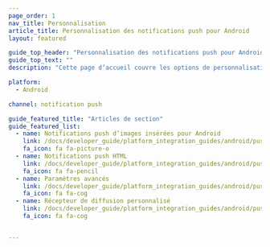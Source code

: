 ```yaml
---
page_order: 1
nav_title: Personnalisation
article_title: Personnalisation des notifications push pour Android
layout: featured

guide_top_header: "Personnalisation des notifications push pour Android"
guide_top_text: ""
description: "Cette page d’accueil couvre les options de personnalisation des notifications push du SDK Braze pour Android."

platform: 
  - Android

channel: notification push

guide_featured_title: "Articles de section"
guide_featured_list:
  - name: Notifications push d’images insérées pour Android
    link: /docs/developer_guide/platform_integration_guides/android/push_notifications/android/customization/inline_image_push/
    fa_icon: fa fa-picture-o
  - name: Notifications push HTML
    link: /docs/developer_guide/platform_integration_guides/android/push_notifications/android/customization/html_rendered_push/
    fa_icon: fa fa-pencil
  - name: Paramètres avancés
    link: /docs/developer_guide/platform_integration_guides/android/push_notifications/android/customization/advanced_settings/
    fa_icon: fa fa-cog
  - name: Récepteur de diffusion personnalisé
    link: /docs/developer_guide/platform_integration_guides/android/push_notifications/android/customization/custom_broadcast_receiver/
    fa_icon: fa fa-cog


---
```

<br><br>
